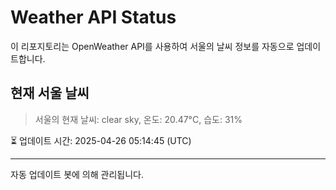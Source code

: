 
# Weather API Status

이 리포지토리는 OpenWeather API를 사용하여 서울의 날씨 정보를 자동으로 업데이트합니다.

## 현재 서울 날씨
> 서울의 현재 날씨: clear sky, 온도: 20.47°C, 습도: 31%

⏳ 업데이트 시간: 2025-04-26 05:14:45 (UTC)

---
자동 업데이트 봇에 의해 관리됩니다.
